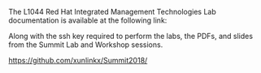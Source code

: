 The L1044 Red Hat Integrated Management Technologies Lab documentation is available at the following link:

Along with the ssh key required to perform the labs, the PDFs, and slides from the Summit Lab and Workshop sessions.

https://github.com/xunlinkx/Summit2018/
